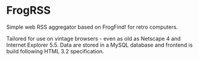 # FrogRSS
Simple web RSS aggregator based on FrogFind! for retro computers.

Tailored for use on vintage browsers - even as old as Netscape 4 and Internet Explorer 5.5.
Data are stored in a MySQL database and frontend is build following HTML 3.2 specification.

